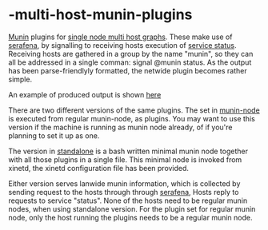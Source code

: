 # -multi-host-munin-plugins
[Munin](https://github.com/munin-monitoring/munin) plugins for
[single node multi host graphs](http://demo.munin-monitoring.org/vpn/multihost.vpn).
These make use of [serafena](https://github.com/Bushmills/serafena), by signalling to receiving hosts execution of
[service status](https://github.com/Bushmills/serafena/blob/master/signal.handler/service_status). Receiving hosts are gathered in a group by the name "munin", so they can all be addressed in a single comman: signal @munin status.
As the output has been parse-friendlyly formatted, the netwide plugin becomes rather simple.

An example of produced output is shown [here](http://demo.munin-monitoring.org/vpn/vpn/)

There are two different versions of the same plugins.
The set in [munin-node](https://github.com/Bushmills/-multi-host-munin-plugins/tree/master/munin-node)
is executed from regular munin-node, as plugins. You may want to use this 
version if the machine is running as munin node already, of if you're planning
to set it up as one.

The version in [standalone](https://github.com/Bushmills/-multi-host-munin-plugins/tree/master/standalone) is a bash written minimal munin node together with
all those plugins in a single file. This minimal node is invoked from xinetd,
the xinetd configuration file has been provided.

Either version serves lanwide munin information, which is collected by sending
request to the hosts through through [serafena](https://github.com/Bushmills/serafena),
Hosts reply to requests to service "status". None of the hosts need to be regular
munin nodes, when using standalone version. For the plugin set for regular
munin node, only the host running the plugins needs to be a regular munin node.

